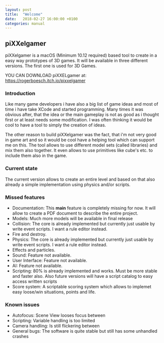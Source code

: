 ```yaml
---
layout: post
title:  "Welcome"
date:   2018-02-27 16:00:00 +0100
categories: manual
---
```


## piXXelgamer

piXXelgamer is a macOS (Minimum 10.12 required) based tool to create in a easy way prototypes of 3D games.
It will be available in three different versions. The first one is used for 3D Games.

YOU CAN DOWNLOAD piXXELgamer at: https://rogerboesch.itch.io/pixxelgamer

### Introduction

Like many game developers i have also a big list of game ideas and most of time i have take XCode and started
programming. Many times it was obvious after, that the idea or the main gameplay is not as good as i thought first
or at least needs some modification. I was often thinking it would be cool to have a tool to simply the creation of ideas.

The other reason to build piXXelgamer was the fact, that i'm not very good in game art and so it would be cool have a helping
tool which can support me on this. The tool allows to use different model sets (called libraries) and mix them also together.
It even allows to use primitives like cube's etc. to include them also in the game.

### Current state

The current version allows to create an entire level and based on that also already a simple implementation using physics
and/or scripts.


### Missed features

- Documentation: This **main** feature is completely missing for now. It will allow to create a PDF document to describe the entire project.
- Models: Much more models will be available in final release
- Collision: The core is already implemented but currently just usable by write event scripts. I want a rule editor instead.
- Fire and destroy.
- Physics: The core is already implemented but currently just usable by write event scripts. I want a rule editor instead.
- Effects and particles.
- Sound: Feature not available.
- User Interface: Feature not available.
- AI: Feature not available.
- Scripting: 80% is already implemented and works. Must be more stable and faster also. Also future versions will have a script catalog to easy access written scripts
- Score system: A scriptable scoring system which allows to implemet easy loose/win situations, points and life.

### Known issues

- Autofocus: Scene View looses focus between
- Scripting: Variable handling is too limited
- Camera handling: Is still flickering between
- General bugs: The software is quite stable but still has some unhandled crashes
